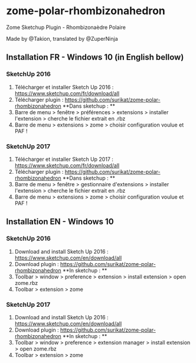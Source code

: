 # zome-polar-rhombizonahedron
Zome Sketchup Plugin - Rhombizonaèdre Polaire

Made by @Takion, translated by @ZuperNinja


## Installation FR - Windows 10 (in English bellow)

### SketchUp 2016
1. Télécharger et installer Sketch Up 2016 : https://www.sketchup.com/fr/download/all
1. Télécharger plugin : https://github.com/surikat/zome-polar-rhombizonahedron
**Dans sketchup : ** 
1. Barre de menu > fenêtre > préférences > extensions > installer l'extension > cherche le fichier extrait en .rbz
1. Barre de menu > extensions > zome > choisir configuration voulue et PAF !

### SketchUp 2017
1. Télécharger et installer Sketch Up 2017 : https://www.sketchup.com/fr/download/all
1. Télécharger plugin : https://github.com/surikat/zome-polar-rhombizonahedron
**Dans sketchup : ** 
1. Barre de menu > fenêtre > gestionnaire d'extensions > installer l'extension > cherche le fichier extrait en .rbz
1. Barre de menu > extensions > zome > choisir configuration voulue et PAF !

## Installation EN - Windows 10

### SketchUp 2016
1. Download and install Sketch Up 2016 : https://www.sketchup.com/en/download/all
1. Download plugin : https://github.com/surikat/zome-polar-rhombizonahedron
**In sketchup : ** 
1. Toolbar > window > preference > extension > install extension > open zome.rbz
1. Toolbar > extension > zome

### SketchUp 2017
1. Download and install Sketch Up 2016 : https://www.sketchup.com/en/download/all
1. Download plugin : https://github.com/surikat/zome-polar-rhombizonahedron
**In sketchup : ** 
1. Toolbar > window > preference > extension manager > install extension > open zome.rbz
1. Toolbar > extension > zome
